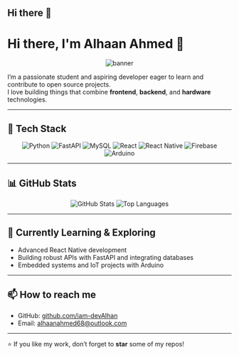 ## Hi there 👋
# Hi there, I'm Alhaan Ahmed 👋

<p align="center">
  <img src="https://raw.githubusercontent.com/AlhaanAhmed/AlhaanAhmed/master/banner.gif" alt="banner" />
</p>

I’m a passionate student and aspiring developer eager to learn and contribute to open source projects.  
I love building things that combine **frontend**, **backend**, and **hardware** technologies.

---

## 🚀 Tech Stack

<p align="center">
  <img src="https://img.shields.io/badge/Python-3776AB?style=for-the-badge&logo=python&logoColor=white" alt="Python" />
  <img src="https://img.shields.io/badge/FastAPI-009688?style=for-the-badge&logo=fastapi" alt="FastAPI" />
  <img src="https://img.shields.io/badge/MySQL-4479A1?style=for-the-badge&logo=mysql&logoColor=white" alt="MySQL" />
  <img src="https://img.shields.io/badge/React-20232A?style=for-the-badge&logo=react&logoColor=61DAFB" alt="React" />
  <img src="https://img.shields.io/badge/React_Native-20232A?style=for-the-badge&logo=react&logoColor=61DAFB" alt="React Native" />
  <img src="https://img.shields.io/badge/Firebase-FFA611?style=for-the-badge&logo=firebase&logoColor=white" alt="Firebase" />
  <img src="https://img.shields.io/badge/Arduino-00979D?style=for-the-badge&logo=arduino&logoColor=white" alt="Arduino" />
</p>

---

## 📊 GitHub Stats

<p align="center">
  <img src="https://github-readme-stats.vercel.app/api?username=AlhaanAhmed&show_icons=true&theme=nightowl&include_all_commits=true&count_private=true" alt="GitHub Stats" />
  <img src="https://github-readme-stats.vercel.app/api/top-langs/?username=AlhaanAhmed&layout=compact&theme=nightowl" alt="Top Languages" />
</p>

---

## 🔭 Currently Learning & Exploring

- Advanced React Native development  
- Building robust APIs with FastAPI and integrating databases  
- Embedded systems and IoT projects with Arduino  

---

## 📫 How to reach me

- GitHub: [github.com/iam-devAlhan](https://github.com/iam-devAlhan)  
- Email: alhaanahmed68@outlook.com

---

⭐️ If you like my work, don’t forget to **star** some of my repos!

<!--
You can add more sections like Projects, Certifications, blog links, etc. as you grow!
-->
